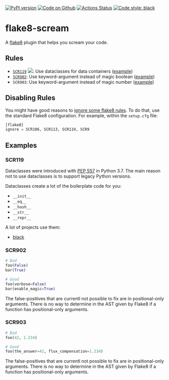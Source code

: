 [![PyPI version](https://badge.fury.io/py/flake8-scream.svg)](https://badge.fury.io/py/flake8-scream)
[![Code on Github](https://img.shields.io/badge/Code-GitHub-brightgreen)](https://github.com/MartinThoma/flake8-scream)
[![Actions Status](https://github.com/MartinThoma/flake8-scream/workflows/Unit%20Tests/badge.svg)](https://github.com/MartinThoma/flake8-scream/actions)
[![Code style: black](https://img.shields.io/badge/code%20style-black-000000.svg)](https://github.com/psf/black)

# flake8-scream

A [flake8](https://flake8.pycqa.org/en/latest/index.html) plugin that helps you scream your code.


## Rules

* [`SCR119`](https://github.com/MartinThoma/flake8-simplify/issues/37) ![](https://shields.io/badge/-legacyfix-inactive): Use dataclasses for data containers ([example](#SCR119))
* [`SCR902`](https://github.com/MartinThoma/flake8-simplify/issues/125): Use keyword-argument instead of magic boolean ([example](#SCR902))
* `SCR903`: Use keyword-argument instead of magic number ([example](#SCR903))

## Disabling Rules

You might have good reasons to
[ignore some flake8 rules](https://flake8.pycqa.org/en/3.1.1/user/ignoring-errors.html).
To do that, use the standard Flake8 configuration. For example, within the `setup.cfg` file:

```python
[flake8]
ignore = SCR106, SCR113, SCR119, SCR9
```

## Examples

### SCR119

Dataclasses were introduced with [PEP 557](https://www.python.org/dev/peps/pep-0557/)
in Python 3.7. The main reason not to use dataclasses is to support legacy Python versions.

Dataclasses create a lot of the boilerplate code for you:

* `__init__`
* `__eq__`
* `__hash__`
* `__str__`
* `__repr__`

A lot of projects use them:

* [black](https://github.com/psf/black/blob/master/src/black/__init__.py#L1472)

### SCR902

```python
# Bad
foo(False)
bar(True)

# Good
foo(verbose=False)
bar(enable_magic=True)
```

The false-positives that are currentl not possible to fix are in positional-only
arguments. There is no way to determine in the AST given by Flake8 if a function
has positional-only arguments.

### SCR903

```python
# Bad
foo(42, 1.234)

# Good
foo(the_answer=42, flux_compensation=1.234)
```

The false-positives that are currentl not possible to fix are in positional-only
arguments. There is no way to determine in the AST given by Flake8 if a function
has positional-only arguments.

